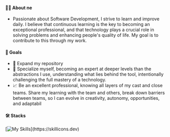 #### 👩‍💻 About ne

- Passionate about Software Development, I strive to learn and improve daily. I believe that continuous learning is the key to becoming an exceptional professional, and that technology plays a crucial role in solving problems and enhancing people's quality of life. My goal is to contribute to this through my work.

#### 🎯 Goals 

- 📂 Expand my repository
- 🚀 Specialize myself, becoming an expert at deeper levels than the abstractions I use, understanding what lies behind the tool, intentionally challenging the full mastery of a technology.
- 📈 Be an excellent professional, knowing all layers of my cast and close teams. Share my learning with the team and others, break down barriers between teams, so I can evolve in creativity, autonomy, opportunities, and adaptabil

####  🛠️ Stacks
[![My Skills]([https://skillicons.dev/icons?i=html,css,bootstrap,sass,javascript,react,typescript,tailwind,nextjs,nodejs,cs,git,postman,mysql,mongodb](https://skillicons.dev/iconsi=html,css,bootstrap,sass,javascript,react,java,spring,python,flask,selenium,anaconda,git,postman,vscode,eclipse,windows,linux,docker,mysql,mongodb,postgresql,elasticsearch,aws,azure,vercel))](https://skillicons.dev)
